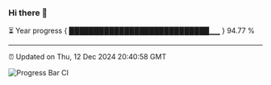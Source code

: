 ### Hi there 👋

⏳ Year progress { ████████████████████████████▁▁ } 94.77 %

---

⏰ Updated on Thu, 12 Dec 2024 20:40:58 GMT

![Progress Bar CI](https://github.com/IshwaranRudhara/GIT-ACTION/workflows/Progress%20Bar%20CI/badge.svg)
